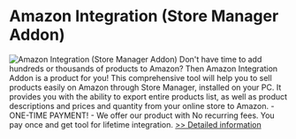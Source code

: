 # Amazon Integration (Store Manager Addon)
![Amazon Integration (Store Manager Addon)](https://mycommerce.akamaized.net/api/pimages/P300917223/BIG/300917223.PNG)
Don't have time to add hundreds or thousands of products to Amazon? Then Amazon Integration Addon is a product for you! This comprehensive tool will help you to sell products easily on Amazon through Store Manager, installed on your PC. It provides you with the ability to export entire products list, as well as product descriptions and prices and quantity from your online store to Amazon. - ONE-TIME PAYMENT! - We offer our product with No recurring fees. You pay once and get tool for lifetime integration.
[>> Detailed information](https://secure.shareit.com/shareit/product.html?productid=300917223&affiliateid=200057808)